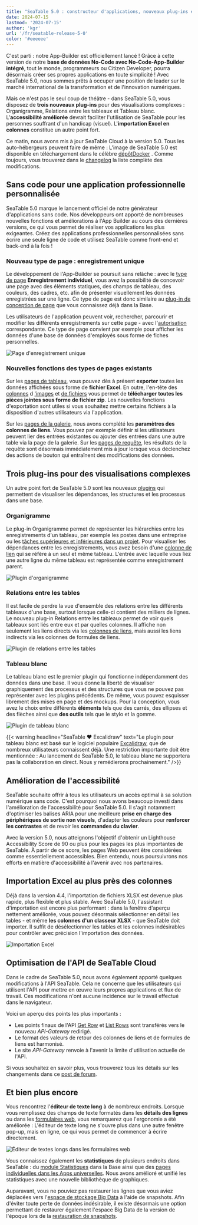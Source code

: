 ```yaml
---
title: "SeaTable 5.0 : constructeur d'applications, nouveaux plug-ins et accessibilité accrue"
date: 2024-07-15
lastmod: '2024-07-15'
author: 'kgr'
url: '/fr/seatable-release-5-0'
color: '#eeeeee'
---
```


C'est parti : notre App-Builder est officiellement lancé ! Grâce à cette version de notre **base de données No-Code avec No-Code-App-Builder intégré**, tout le monde, programmeurs ou Citizen Developer, pourra désormais créer ses propres applications en toute simplicité ! Avec SeaTable 5.0, nous sommes prêts à occuper une position de leader sur le marché international de la transformation et de l'innovation numériques.

Mais ce n'est pas le seul coup de théâtre - dans SeaTable 5.0, vous disposez de **trois nouveaux plug-ins** pour des visualisations complexes : Organigramme, Relations entre les tableaux et Tableau blanc. L'**accessibilité améliorée** devrait faciliter l'utilisation de SeaTable pour les personnes souffrant d'un handicap (visuel). L'**importation Excel en colonnes** constitue un autre point fort.

Ce matin, nous avons mis à jour SeaTable Cloud à la version 5.0. Tous les auto-hébergeurs peuvent faire de même : L'image de SeaTable 5.0 est disponible en téléchargement dans le célèbre [dépôtDocker](https://hub.docker.com/r/seatable/seatable-enterprise) . Comme toujours, vous trouverez dans le [changelog](https://seatable.io/fr/docs/changelog/version-5/) la liste complète des modifications.

## Sans code pour une application professionnelle personnalisée

SeaTable 5.0 marque le lancement officiel de notre générateur d'applications sans code. Nos développeurs ont apporté de nombreuses nouvelles fonctions et améliorations à l'App Builder au cours des dernières versions, ce qui vous permet de réaliser vos applications les plus exigeantes. Créez des applications professionnelles personnalisées sans écrire une seule ligne de code et utilisez SeaTable comme front-end et back-end à la fois !

### Nouveau type de page : enregistrement unique

Le développement de l'App-Builder se poursuit sans relâche : avec le [type de page](https://seatable.io/fr/docs/universelle-apps/seitentypen-in-der-universellen-app/) **Enregistrement individuel**, vous avez la possibilité de concevoir une page avec des éléments statiques, des champs de tableau, des couleurs, des cadres, etc. afin de présenter visuellement les données enregistrées sur une ligne. Ce type de page est donc similaire au [plug-in de conception de page](https://seatable.io/fr/docs/seitendesign-plugin/anleitung-zum-seitendesign-plugin/) que vous connaissez déjà dans la Base.

Les utilisateurs de l'application peuvent voir, rechercher, parcourir et modifier les différents enregistrements sur cette page - avec l'[autorisation](https://seatable.io/fr/docs/universelle-apps/seitenberechtigungen-in-einer-universellen-app/) correspondante. Ce type de page convient par exemple pour afficher les données d'une base de données d'employés sous forme de fiches personnelles.

![Page d'enregistrement unique](images/Single-Record-Page-min.gif)

### Nouvelles fonctions des types de pages existants

Sur les [pages de tableau](https://seatable.io/fr/docs/seitentypen-in-universellen-apps/tabellenseiten-in-universellen-apps/), vous pouvez dès à présent **exporter** toutes les données affichées sous forme de **fichier Excel**. En outre, l'en-tête des [colonnes](https://seatable.io/fr/docs/dateien-und-bilder/die-datei-spalte/) d ['images](https://seatable.io/fr/docs/dateien-und-bilder/die-bild-spalte/) et [de fichiers](https://seatable.io/fr/docs/dateien-und-bilder/die-datei-spalte/) vous permet de **télécharger toutes les pièces jointes sous forme de fichier zip**. Les nouvelles fonctions d'exportation sont utiles si vous souhaitez mettre certains fichiers à la disposition d'autres utilisateurs via l'application.

Sur les [pages de la galerie](https://seatable.io/fr/docs/seitentypen-in-universellen-apps/galerieseiten-in-universellen-apps/), nous avons complété les **paramètres des colonnes de liens**. Vous pouvez par exemple définir si les utilisateurs peuvent lier des entrées existantes ou ajouter des entrées dans une autre table via la page de la galerie. Sur les [pages de requête](https://seatable.io/fr/docs/seitentypen-in-universellen-apps/abfrageseiten-in-universellen-apps/), les résultats de la requête sont désormais immédiatement mis à jour lorsque vous déclenchez des actions de bouton qui entraînent des modifications des données.

## Trois plug-ins pour des visualisations complexes

Un autre point fort de SeaTable 5.0 sont les nouveaux [plugins](https://seatable.io/fr/docs/plugins/alle-plugins-in-der-uebersicht/) qui permettent de visualiser les dépendances, les structures et les processus dans une base.

### Organigramme

Le plug-in Organigramme permet de représenter les hiérarchies entre les enregistrements d'un tableau, par exemple les postes dans une entreprise ou les [tâches supérieures et inférieures dans un projet](https://seatable.io/fr/projektstrukturplan-vorlage/). Pour visualiser les dépendances entre les enregistrements, vous avez besoin d'une [colonne de lien](https://seatable.io/fr/docs/verknuepfungen/wie-man-tabellen-in-seatable-miteinander-verknuepft/) qui se réfère à un seul et même tableau. L'entrée avec laquelle vous liez une autre ligne du même tableau est représentée comme enregistrement parent.

![Plugin d'organigramme](images/Organigramm-Plugin.png)

### Relations entre les tables

Il est facile de perdre la vue d'ensemble des relations entre les différents tableaux d'une base, surtout lorsque celle-ci contient des milliers de lignes. Le nouveau plug-in Relations entre les tableaux permet de voir quels tableaux sont liés entre eux et par quelles colonnes. Il affiche non seulement les liens directs via les [colonnes de liens](https://seatable.io/fr/docs/verknuepfungen/wie-man-tabellen-in-seatable-miteinander-verknuepft/), mais aussi les liens indirects via les colonnes de formules de liens.

![Plugin de relations entre les tables](images/Table-Relationships-Plugin.png)

### Tableau blanc

Le tableau blanc est le premier plugin qui fonctionne indépendamment des données dans une base. Il vous donne la liberté de visualiser graphiquement des processus et des structures que vous ne pouvez pas représenter avec les plugins précédents. De même, vous pouvez esquisser librement des mises en page et des mockups. Pour la conception, vous avez le choix entre différents **éléments** tels que des carrés, des ellipses et des flèches ainsi que **des outils** tels que le stylo et la gomme.

![Plugin de tableau blanc](images/Whiteboard-Plugin.png)

{{< warning headline="SeaTable ♥ Excalidraw" text="Le plugin pour tableau blanc est basé sur le logiciel populaire [Excalidraw](https://plus.excalidraw.com/), que de nombreux utilisateurs connaissent déjà. Une restriction importante doit être mentionnée : Au lancement de SeaTable 5.0, le tableau blanc ne supportera pas la collaboration en direct. Nous y remédierons prochainement." />}}

## Amélioration de l'accessibilité

SeaTable souhaite offrir à tous les utilisateurs un accès optimal à sa solution numérique sans code. C'est pourquoi nous avons beaucoup investi dans l'amélioration de l'accessibilité pour SeaTable 5.0. Il s'agit notamment d'optimiser les balises ARIA pour une meilleure **prise en charge des périphériques de sortie non visuels**, d'adapter les couleurs pour **renforcer les contrastes** et de revoir les **commandes du clavier**.

Avec la version 5.0, nous atteignons l'objectif d'obtenir un Lighthouse Accessibility Score de 90 ou plus pour les pages les plus importantes de SeaTable. À partir de ce score, les pages Web peuvent être considérées comme essentiellement accessibles. Bien entendu, nous poursuivrons nos efforts en matière d'accessibilité à l'avenir avec nos partenaires.

## Importation Excel au plus près des colonnes

Déjà dans la version 4.4, l'importation de fichiers XLSX est devenue plus rapide, plus flexible et plus stable. Avec SeaTable 5.0, l'assistant d'importation est encore plus performant : dans la fenêtre d'aperçu nettement améliorée, vous pouvez désormais sélectionner en détail les tables - et même **les colonnes d'un classeur XLSX** - que SeaTable doit importer. Il suffit de désélectionner les tables et les colonnes indésirables pour contrôler avec précision l'importation des données.

![Importation Excel](images/Excel-Import.gif)

## Optimisation de l'API de SeaTable Cloud

Dans le cadre de SeaTable 5.0, nous avons également apporté quelques modifications à l'API SeaTable. Cela ne concerne que les utilisateurs qui utilisent l'API pour mettre en œuvre leurs propres applications et flux de travail. Ces modifications n'ont aucune incidence sur le travail effectué dans le navigateur.

Voici un aperçu des points les plus importants :

- Les points finaux de l'API [Get Row](https://api.seatable.io/reference/getrowdeprecated) et [List Rows](https://api.seatable.io/reference/listrowsdeprecated) sont transférés vers le nouveau _API-Gateway_ redirigé.
- Le format des valeurs de retour des colonnes de liens et de formules de liens est harmonisé.
- Le site _API-Gateway_ renvoie à l'avenir la limite d'utilisation actuelle de l'API.

Si vous souhaitez en savoir plus, vous trouverez tous les détails sur les changements dans ce [post de forum](https://forum.seatable.io/t/important-changes-to-api-and-seatable-cloud-with-version-5-0/4887).

## Et bien plus encore

Vous rencontrez l'**éditeur de texte long** à de nombreux endroits. Lorsque vous remplissez des champs de texte formatés dans les **détails des lignes** ou dans les [formulaires web](https://seatable.io/fr/docs/webformulare/webformulare/), vous remarquerez que l'ergonomie a été améliorée : L'éditeur de texte long ne s'ouvre plus dans une autre fenêtre pop-up, mais en ligne, ce qui vous permet de commencer à écrire directement.

![Éditeur de textes longs dans les formulaires web](images/Long-text-editor-in-web-forms.png)

Vous connaissez également les **statistiques** de plusieurs endroits dans SeaTable : du [module Statistiques](https://seatable.io/fr/docs/statistiken-und-datenanalyse/anleitung-zum-statistik-modul/) dans la Base ainsi que des [pages individuelles dans les Apps universelles](https://seatable.io/fr/docs/seitentypen-in-universellen-apps/individuelle-seiten-in-universellen-apps/). Nous avons amélioré et unifié les statistiques avec une nouvelle bibliothèque de graphiques.

Auparavant, vous ne pouviez pas restaurer les lignes que vous aviez déplacées vers l'[espace de stockage Big Data](https://seatable.io/fr/docs/big-data/zeilen-ins-big-data-backend-verschieben/) à l'aide de snapshots. Afin d'éviter toute perte de données indésirable, il existe désormais une option permettant de restaurer également l'espace Big Data de la version de l'époque lors de la [restauration de snapshots](https://seatable.io/fr/docs/historie-und-versionen/wiederherstellung-eines-snapshots/).
